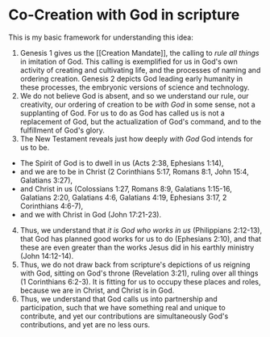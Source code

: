 # Co-Creation with God in scripture

This is my basic framework for understanding this idea:

1. Genesis 1 gives us the [[Creation Mandate]], the calling to *rule all things* in imitation of God. This calling is exemplified for us in God's own activity of creating and cultivating life, and the processes of naming and ordering creation. Genesis 2 depicts God leading early humanity in these processes, the embryonic versions of science and technology.
2. We do not believe God is absent, and so we understand our rule, our creativity, our ordering of creation to be *with God* in some sense, not a supplanting of God. For us to do as God has called us is not a replacement of God, but the actualization of God's command, and to the fulfillment of God's glory. 
3. The New Testament reveals just how deeply *with God* God intends for us to be.
  * The Spirit of God is to dwell in us (Acts 2:38, Ephesians 1:14),
  * and we are to be in Christ (2 Corinthians 5:17, Romans 8:1, John 15:4, Galatians 3:27),
  * and Christ in us (Colossians 1:27, Romans 8:9, Galatians 1:15-16, Galatians 2:20, Galatians 4:6, Galatians 4:19, Ephesians 3:17, 2 Corinthians 4:6-7),
  * and we with Christ in God (John 17:21-23).
4. Thus, we understand that *it is God who works in us* (Philippians 2:12-13), that God has planned good works for us to do (Ephesians 2:10), and that these are even greater than the works Jesus did in his earthly ministry (John 14:12-14).
5. Thus, we do not draw back from scripture's depictions of us reigning with God, sitting on God's throne (Revelation 3:21), ruling over all things (1 Corinthians 6:2-3). It is fitting for us to occupy these places and roles, because we are in Christ, and Christ is in God.
6. Thus, we understand that God calls us into partnership and participation, such that we have something real and unique to contribute, and yet our contributions are simultaneously God's contributions, and yet are no less ours.
